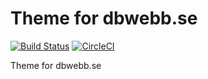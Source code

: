 Theme for dbwebb.se
===============================

[![Build Status](https://travis-ci.org/desinax/theme-dbwebb.se.svg?branch=master)](https://travis-ci.org/desinax/theme-dbwebb.se)
[![CircleCI](https://circleci.com/gh/desinax/theme-dbwebb.se.svg?style=svg)](https://circleci.com/gh/desinax/theme-dbwebb.se)

Theme for dbwebb.se
